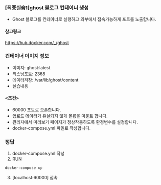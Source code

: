 ### [최종실습1]ghost 블로그 컨테이너 생성
- Ghost 블로그를 컨테이너로 실행하고 외부에서 접속가능하게 포트를 노출합니다.

#### 참고링크
https://hub.docker.com/_/ghost

### 컨테이너 이미지 정보
- 이미지: ghost:latest
- 리스닝포트: 2368
- 데이터저장: /var/lib/ghost/content
- 실습내용
#### <조건>
- 60000 포트로 오픈합니다.
- 업로드 데이터가 유실되지 않게 볼륨을 마운트 합니다.
- 관리자에서 미리보기 페이지가 정상작동하도록 환경변수를 설정합니다.
- docker-compose.yml 파일로 작성합니다.

### 정답
1. docker-compose.yml 작성
2. RUN
```
docker-compose up
```
3. [localhost:60000] 접속
